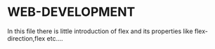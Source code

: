 # WEB-DEVELOPMENT

In this file there is little introduction of flex and its properties like flex-direction,flex etc....
